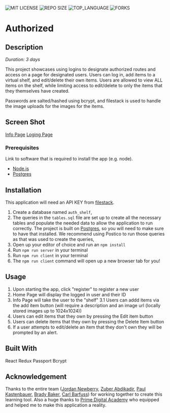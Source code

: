 ![MIT LICENSE](https://img.shields.io/github/license/carlbarfuss/auth_shelf.svg?style=flat-square)
![REPO SIZE](https://img.shields.io/github/repo-size/carlbarfuss/auth_shelf.svg?style=flat-square)
![TOP_LANGUAGE](https://img.shields.io/github/languages/top/carlbarfuss/auth_shelf.svg?style=flat-square)
![FORKS](https://img.shields.io/github/forks/carlbarfuss/auth_shelf.svg?style=social)

# Authorized

## Description

_Duration: 3 days_

This project showcases using logins to designate authorized routes and access on a page for designated users.  Users can log in, add items to a virtual shelf, and edit/delete their own items.  Users are allowed to view ALL items on the shelf, while limiting access to edit/delete to only the items that they themselves have created.

Passwords are salted/hashed using bcrypt, and filestack is used to handle the image uploads for the images for the items.

## Screen Shot

[Info Page]('./SS1.png')
[Loging Page]('./SS2.png')

### Prerequisites

Link to software that is required to install the app (e.g. node).

- [Node.js](https://nodejs.org/en/)
- [Postgres](https://www.postgresql.org/download/)


## Installation

This application will need an API KEY from [filestack](https://www.filestack.com).  

1. Create a database named `auth_shelf`,
2. The queries in the `tables.sql` file are set up to create all the necessary tables and populate the needed data to allow the application to run correctly. The project is built on [Postgres](https://www.postgresql.org/download/), so you will need to make sure to have that installed. We recommend using Postico to run those queries as that was used to create the queries, 
3. Open up your editor of choice and run an `npm install`
4. Run `npm run server` in your terminal
5. Run `npm run client` in your terminal
6. The `npm run client` command will open up a new browser tab for you!

## Usage

1. Upon starting the app, click "register" to register a new user
2. Home Page will display the logged in user and their ID
3. Info Page will take the user to the "shelf"
  3.1 Users can addd items via the add item button (will require a description and an image url (locally stored images up to 1024x1024))
4. Users can edit items that they own by pressing the Edit item button
5. Users can delete items that they own by pressing the Delete Item button
6. If a user attempts to edit/delete an item that they don't own they will be prompted by an alert.


## Built With

React
Redux
Passport
Bcrypt


## Acknowledgement
Thanks to the entire team ([Jordan Newberry](https://github.com/jordanNewberry21), [Zuber Abdikadir](https://github.com/zuberabdikadir), [Paul Kastenbauer](https://github.com/kastenbauer27), [Brady Baker](https://github.com/bradybaker), [Carl Barfuss](https://github.com/carlbarfuss)) for working together to create this learning tool.   Also a huge thanks to [Prime Digital Academy](www.primeacademy.io) who equipped and helped me to make this application a reality.  

